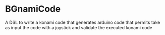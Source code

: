 # BGnamiCode
A DSL to write a konami code that generates arduino code that permits take as input the code with a joystick and validate the executed konami code
